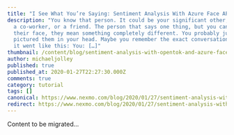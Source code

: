 ```yaml
---
title: "I See What You’re Saying: Sentiment Analysis With Azure Face API and Vonage"
description: "You know that person. It could be your significant other, a child,
  a co-worker, or a friend. The person that says one thing, but you can tell by
  their face, they mean something completely different. You probably just
  pictured them in your head. Maybe you remember the exact conversation. Perhaps
  it went like this: You: […]"
thumbnail: /content/blog/sentiment-analysis-with-opentok-and-azure-face-api-dr/Blog_Sentiment-Analysis_Azure_1200x600.png
author: michaeljolley
published: true
published_at: 2020-01-27T22:27:30.000Z
comments: true
category: tutorial
tags: []
canonical: https://www.nexmo.com/blog/2020/01/27/sentiment-analysis-with-opentok-and-azure-face-api-dr
redirect: https://www.nexmo.com/blog/2020/01/27/sentiment-analysis-with-opentok-and-azure-face-api-dr
---
```


Content to be migrated...
